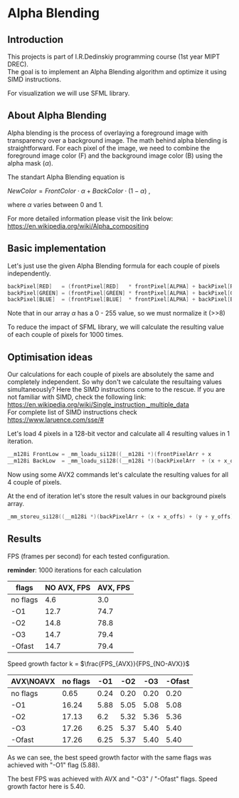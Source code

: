 # Alpha Blending

## Introduction

This projects is part of I.R.Dedinskiy programming course (1st year MIPT DREC). \
The goal is to implement an Alpha Blending algorithm and optimize it using SIMD instructions.

For visualization we will use SFML library.


## About Alpha Blending

Alpha blending is the process of overlaying a foreground image with transparency over a background image.
The math behind alpha blending is straightforward. For each pixel of the image, we need to combine the foreground image color (F) and the background image color (B) using the alpha mask ($\alpha$).

The standart Alpha Blending equation is 

$NewColor = FrontColor \cdot \alpha + BackColor \cdot (1 - \alpha)$ ,

where $\alpha$ varies between 0 and 1.

For more detailed information please visit the link below: \
https://en.wikipedia.org/wiki/Alpha_compositing

## Basic implementation

Let's just use the given Alpha Blending formula for each couple of pixels independently.

~~~C++
backPixel[RED]   = (frontPixel[RED]   * frontPixel[ALPHA] + backPixel[RED]   * (255 - frontPixel[ALPHA])) >> 8;
backPixel[GREEN] = (frontPixel[GREEN] * frontPixel[ALPHA] + backPixel[GREEN] * (255 - frontPixel[ALPHA])) >> 8;
backPixel[BLUE]  = (frontPixel[BLUE]  * frontPixel[ALPHA] + backPixel[BLUE]  * (255 - frontPixel[ALPHA])) >> 8;
~~~

Note that in our array $\alpha$ has a 0 - 255 value, so we must normalize it (>>8)

To reduce the impact of SFML library, we will calculate the resulting value of each couple of pixels for 1000 times.

## Optimisation ideas

Our calculations for each couple of pixels are absolutely the same and completely independent. So why don't we calculate the resultaing values simultaneously?
Here the SIMD instructions come to the rescue. If you are not familiar with SIMD, check the following link: \
https://en.wikipedia.org/wiki/Single_instruction,_multiple_data \
For complete list of SIMD instructions check \
https://www.laruence.com/sse/# 

Let's load 4 pixels in a 128-bit vector and calculate all 4 resulting values in 1 iteration.
~~~C++
__m128i FrontLow = _mm_loadu_si128((__m128i *)(frontPixelArr + x            + y            * frontWidth));
__m128i BackLow  = _mm_loadu_si128((__m128i *)(backPixelArr  + (x + x_offs) + (y + y_offs) * backWidth ));
~~~
Now using some AVX2 commands let's calculate the resulting values for all 4 couple of pixels.

At the end of iteration let's store the result values in our background pixels array.
~~~C++
_mm_storeu_si128((__m128i *)(backPixelArr + (x + x_offs) + (y + y_offs) * backWidth), result);
~~~

## Results

FPS (frames per second) for each tested configuration. 

**reminder**: 1000 iterations for each calculation


| flags    | NO AVX, FPS | AVX, FPS |
|----------|-------------|----------|
| no flags | 4.6         | 3.0      |
| -O1      | 12.7        | 74.7     |
| -O2      | 14.8        | 78.8     |
| -O3      | 14.7        | 79.4     |
| -Ofast   | 14.7        | 79.4     |

Speed growth factor k = $\frac{FPS_{AVX}}{FPS_{NO-AVX}}$


| AVX\NOAVX | no flags  | -O1  | -O2  | -O3  | -Ofast |
|-----------|-----------|------|------|------|--------|
| no flags  | 0.65      | 0.24 | 0.20 | 0.20 | 0.20   |
| -O1       | 16.24     | 5.88 | 5.05 | 5.08 | 5.08   |
| -O2       | 17.13     | 6.2  | 5.32 | 5.36 | 5.36   |
| -O3       | 17.26     | 6.25 | 5.37 | 5.40 | 5.40   |
| -Ofast    | 17.26     | 6.25 | 5.37 | 5.40 | 5.40   |


As we can see, the best speed growth factor with the same flags was achieved with "-O1" flag (5.88).

The best FPS was achieved with AVX and "-O3"  /  "-Ofast" flags. Speed growth factor here is 5.40.

